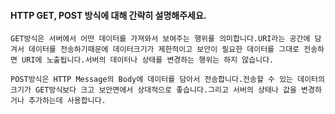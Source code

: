 #### HTTP GET, POST 방식에 대해 간략히 설명해주세요.

```
GET방식은 서버에서 어떤 데이터를 가져와서 보여주는 행위를 의미합니다.URI라는 공간에 담겨서 데이터를 전송하기때문에 데이터크기가 제한적이고 보안이 필요한 데이터를 그대로 전송하면 URI에 노출됩니다.서버의 데이터나 상태를 변경하는 행위는 하지 않습니다.

POST방식은 HTTP Message의 Body에 데이터를 담아서 전송합니다.전송할 수 있는 데이터의 크기가 GET방식보다 크고 보안면에서 상대적으로 좋습니다.그리고 서버의 상태나 값을 변경하거나 추가하는데 사용합니다.
```

